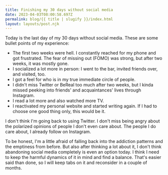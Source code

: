```yaml
---
title: Finishing my 30 days without social media
date: 2023-04-03T08:00:58.697Z
permalink: blog/{{ title | slugify }}/index.html
layout: layouts/post.njk
---
```


Today is the last day of my 30 days without social media. These are some bullet points of my experience:

<!-- more -->

- The first two weeks were hell. I constantly reached for my phone and got frustrated. The fear of missing out (FOMO) was strong, but after two weeks, it was mostly gone.
- I socialized a lot more in person: I went to the bar, invited friends over, and visited, too.
- I got a feel for who is in my true immediate circle of people.
- I didn't miss Twitter or BeReal too much after two weeks, but I kinda missed peeking into friends' and acquaintances' lives through Instagram.
- I read a lot more and also watched more TV.
- I reactivated my personal website and started writing again. If I had to choose one good thing only, this would be it.

I don't think I'm going back to using Twitter. I don't miss being angry about the polarized opinions of people I don't even care about. The people I do care about, I already follow on Instagram.

To be honest, I'm a little afraid of falling back into the addiction patterns and the emptiness from before. But also after thinking a lot about it, I don't think abandoning social media completely is even an option today. I think I need to keep the harmful dynamics of it in mind and find a balance. That's easier said than done, so I will keep tabs on it and reconsider in a couple of months.
